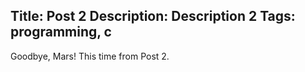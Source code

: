 Title: Post 2
Description: Description 2
Tags: programming, c
---
Goodbye, Mars!
This time from Post 2.
